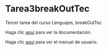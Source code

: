 # Tarea3breakOutTec
Tercer tarea del curso Lenguajes, breakOutTec

Haga clic [aquí](https://raw.githack.com/Tiquillo/Tarea3breakOutTec/main/Documentaci%C3%B3n.pdf) para ver la documentación.

Haga clic [aquí](https://raw.githack.com/Tiquillo/Tarea3breakOutTec/main/Manual%20de%20usuario.pdf) para ver el manual de usuario. 
